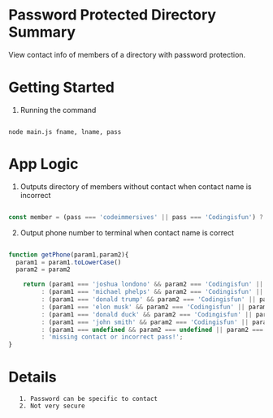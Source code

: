 # Password Protected Directory Summary

View contact info of members of a directory with password protection. 
       
# Getting Started 

1. Running the command
  	
~~~~ 

node main.js fname, lname, pass

~~~~


# App Logic

1. Outputs directory of members without contact when contact name is incorrect 
  	
~~~~ js

const member = (pass === 'codeimmersives' || pass === 'Codingisfun') ? 'members in dir >> joshua londono, michael phelps, donald trump, elon musk, donald duck, john smith' : 'contact admin for password';


~~~~

2. Output phone number to terminal when contact name is correct 
~~~~ js

function getPhone(param1,param2){
  param1 = param1.toLowerCase()
  param2 = param2

    return (param1 === 'joshua londono' && param2 === 'Codingisfun' || param2 === 'codeimmersives') ? 5619832659
         : (param1 === 'michael phelps' && param2 === 'Codingisfun' || param2 === 'codeimmersives') ? 7189932659
         : (param1 === 'donald trump' && param2 === 'Codingisfun' || param2 === 'codeimmersives') ? 8589872679
         : (param1 === 'elon musk' && param2 === 'Codingisfun' || param2 === 'codeimmersives') ? 7279832659
         : (param1 === 'donald duck' && param2 === 'Codingisfun' || param2 === 'codeimmersives') ? 6199832659
         : (param1 === 'john smith' && param2 === 'Codingisfun' || param2 === 'codeimmersives') ? 7039842659
         : (param1 === undefined && param2 === undefined || param2 === undefined) ? 'You must input 3 arg >> fname, lname & pass'
         : 'missing contact or incorrect pass!';
}
~~~~


# Details

       1. Password can be specific to contact 
       2. Not very secure
